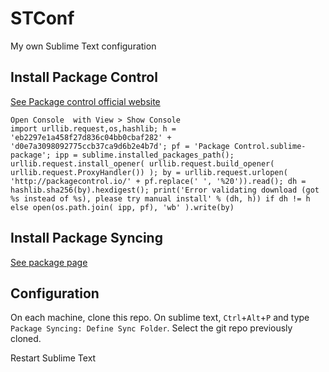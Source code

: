 # STConf
My own Sublime Text configuration


## Install Package Control

[See Package control official website](https://packagecontrol.io/installation)
```
Open Console  with View > Show Console
import urllib.request,os,hashlib; h = 'eb2297e1a458f27d836c04bb0cbaf282' + 'd0e7a3098092775ccb37ca9d6b2e4b7d'; pf = 'Package Control.sublime-package'; ipp = sublime.installed_packages_path(); urllib.request.install_opener( urllib.request.build_opener( urllib.request.ProxyHandler()) ); by = urllib.request.urlopen( 'http://packagecontrol.io/' + pf.replace(' ', '%20')).read(); dh = hashlib.sha256(by).hexdigest(); print('Error validating download (got %s instead of %s), please try manual install' % (dh, h)) if dh != h else open(os.path.join( ipp, pf), 'wb' ).write(by)
```

## Install Package Syncing

[See package page](https://packagecontrol.io/packages/Package%20Syncing)

## Configuration

On each machine, clone this repo.
On sublime text, `Ctrl`+`Alt`+`P` and type `Package Syncing: Define Sync Folder`. Select the git repo previously cloned.

Restart Sublime Text

